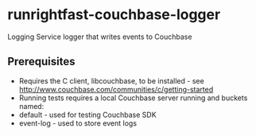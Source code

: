 # runrightfast-couchbase-logger

Logging Service logger that writes events to Couchbase

## Prerequisites
- Requires the C client, libcouchbase, to be installed - see http://www.couchbase.com/communities/c/getting-started
- Running tests requires a local Couchbase server running and buckets named: 
 - default - used for testing Couchbase SDK
 - event-log - used to store event logs